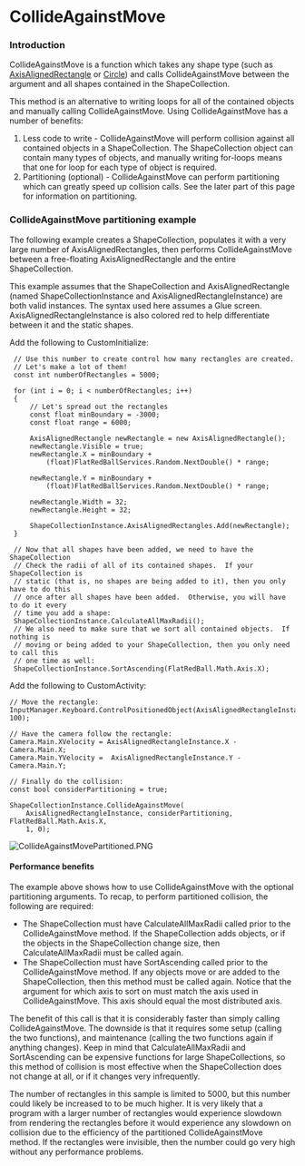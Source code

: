 # CollideAgainstMove

### Introduction

CollideAgainstMove is a function which takes any shape type (such as [AxisAlignedRectangle](../../../../../frb/docs/index.php) or [Circle](../../../../../frb/docs/index.php)) and calls CollideAgainstMove between the argument and all shapes contained in the ShapeCollection.

This method is an alternative to writing loops for all of the contained objects and manually calling CollideAgainstMove. Using CollideAgainstMove has a number of benefits:

1. Less code to write - CollideAgainstMove will perform collision against all contained objects in a ShapeCollection. The ShapeCollection object can contain many types of objects, and manually writing for-loops means that one for loop for each type of object is required.
2. Partitioning (optional) - CollideAgainstMove can perform partitioning which can greatly speed up collision calls. See the later part of this page for information on partitioning.

### CollideAgainstMove partitioning example

The following example creates a ShapeCollection, populates it with a very large number of AxisAlignedRectangles, then performs CollideAgainstMove between a free-floating AxisAlignedRectangle and the entire ShapeCollection.

This example assumes that the ShapeCollection and AxisAlignedRectangle (named ShapeCollectionInstance and AxisAlignedRectangleInstance) are both valid instances. The syntax used here assumes a Glue screen. AxisAlignedRectangleInstance is also colored red to help differentiate between it and the static shapes.

Add the following to CustomInitialize:

```
 // Use this number to create control how many rectangles are created.
 // Let's make a lot of them!
 const int numberOfRectangles = 5000;

 for (int i = 0; i < numberOfRectangles; i++)
 {
     // Let's spread out the rectangles
     const float minBoundary = -3000;
     const float range = 6000;

     AxisAlignedRectangle newRectangle = new AxisAlignedRectangle();
     newRectangle.Visible = true;
     newRectangle.X = minBoundary +
         (float)FlatRedBallServices.Random.NextDouble() * range;

     newRectangle.Y = minBoundary +
         (float)FlatRedBallServices.Random.NextDouble() * range;

     newRectangle.Width = 32;
     newRectangle.Height = 32;

     ShapeCollectionInstance.AxisAlignedRectangles.Add(newRectangle);
 }
 
 // Now that all shapes have been added, we need to have the ShapeCollection
 // Check the radii of all of its contained shapes.  If your ShapeCollection is
 // static (that is, no shapes are being added to it), then you only have to do this
 // once after all shapes have been added.  Otherwise, you will have to do it every
 // time you add a shape:
 ShapeCollectionInstance.CalculateAllMaxRadii();
 // We also need to make sure that we sort all contained objects.  If nothing is
 // moving or being added to your ShapeCollection, then you only need to call this
 // one time as well:
 ShapeCollectionInstance.SortAscending(FlatRedBall.Math.Axis.X);
```

Add the following to CustomActivity:

```
// Move the rectangle:
InputManager.Keyboard.ControlPositionedObject(AxisAlignedRectangleInstance, 100);

// Have the camera follow the rectangle:
Camera.Main.XVelocity = AxisAlignedRectangleInstance.X - Camera.Main.X;
Camera.Main.YVelocity =  AxisAlignedRectangleInstance.Y - Camera.Main.Y;

// Finally do the collision:
const bool considerPartitioning = true;

ShapeCollectionInstance.CollideAgainstMove(
    AxisAlignedRectangleInstance, considerPartitioning, FlatRedBall.Math.Axis.X,
    1, 0);
```

![CollideAgainstMovePartitioned.PNG](../../../../../.gitbook/assets/migrated\_media-CollideAgainstMovePartitioned.PNG)

#### Performance benefits

The example above shows how to use CollideAgainstMove with the optional partitioning arguments. To recap, to perform partitioned collision, the following are required:

* The ShapeCollection must have CalculateAllMaxRadii called prior to the CollideAgainstMove method. If the ShapeCollection adds objects, or if the objects in the ShapeCollection change size, then CalculateAllMaxRadii must be called again.
* The ShapeCollection must have SortAscending called prior to the CollideAgainstMove method. If any objects move or are added to the ShapeCollection, then this method must be called again. Notice that the argument for which axis to sort on must match the axis used in CollideAgainstMove. This axis should equal the most distributed axis.

The benefit of this call is that it is considerably faster than simply calling CollideAgainstMove. The downside is that it requires some setup (calling the two functions), and maintenance (calling the two functions again if anything changes). Keep in mind that CalculateAllMaxRadii and SortAscending can be expensive functions for large ShapeCollections, so this method of collision is most effective when the ShapeCollection does not change at all, or if it changes very infrequently.

The number of rectangles in this sample is limited to 5000, but this number could likely be increased to to be much higher. It is very likely that a program with a larger number of rectangles would experience slowdown from rendering the rectangles before it would experience any slowdown on collision due to the efficiency of the partitioned CollideAgainstMove method. If the rectangles were invisible, then the number could go very high without any performance problems.
